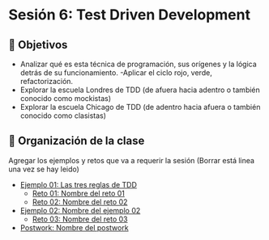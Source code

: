 # Sesión 6: Test Driven Development

## :dart: Objetivos

- Analizar qué es esta técnica de programación, sus orígenes y la lógica detrás de su funcionamiento. -Aplicar el ciclo
  rojo, verde, refactorización.
- Explorar la escuela Londres de TDD (de afuera hacia adentro o también conocido como mockistas)
- Explorar la escuela Chicago de TDD (de adentro hacia afuera o también conocido como clasistas)

## 📂 Organización de la clase

Agregar los ejemplos y retos que va a requerir la sesión (Borrar está linea una vez se hay leido)

- [Ejemplo 01:  Las tres reglas de TDD](./Ejemplo-01)
    - [Reto 01: Nombre del reto 01](./Reto-01)
    - [Reto  02: Nombre del reto 02](./Reto-02)
- [Ejemplo 02: Nombre del ejemplo 02](./Ejemplo-02)
    - [Reto 03: Nombre del reto 03](./Reto-03)
- [Postwork: Nombre del postwork](./Postwork)




